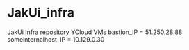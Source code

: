 # JakUi_infra
JakUi Infra repository
YCloud VMs
bastion_IP = 51.250.28.88
someinternalhost_IP = 10.129.0.30
